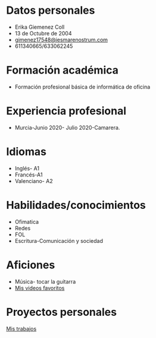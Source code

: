 # Datos personales 
- Erika Giemenez Coll 
- 13 de Octubre de 2004 
- gimenez17548@iesmarenostrum.com 
- 611340665/633062245

# Formación académica 
- Formación profesional básica de informática de oficina

# Experiencia profesional 
- Murcia-Junio 2020- Julio 2020-Camarera.
 
# Idiomas 
- Inglés- A1
- Francés-A1 
- Valenciano- A2

# Habilidades/conocimientos 
- Ofimatica
- Redes
- FOL
- Escritura-Comunicación y sociedad 

# Aficiones 
- Música- tocar la guitarra
- [Mis videos favoritos](videos.md)

# Proyectos personales 
[Mis trabajos](trabajos.md)
